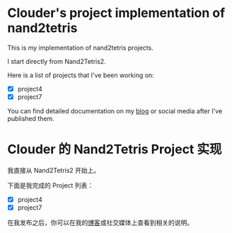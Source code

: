 # Clouder's project implementation of nand2tetris

This is my implementation of nand2tetris projects.

I start directly from Nand2Tetris2.

Here is a list of projects that I've been working on:

- [x] project4
- [x] project7

You can find detailed documentation on my [blog](https://www.codein.icu) or social media after I've published them.

# Clouder 的 Nand2Tetris Project 实现

我直接从 Nand2Tetris2 开始上。

下面是我完成的 Project 列表：

- [x] project4
- [x] project7

在我发布之后，你可以在我的[博客](https://www.codein.icu)或社交媒体上查看到相关的说明。
